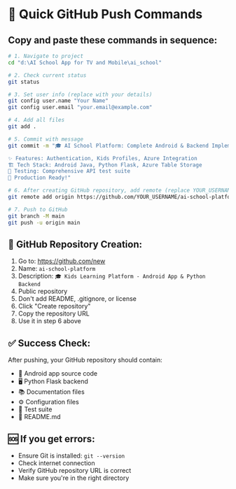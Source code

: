 # 🚀 Quick GitHub Push Commands

## Copy and paste these commands in sequence:

```bash
# 1. Navigate to project
cd "d:\AI School App for TV and Mobile\ai_school"

# 2. Check current status
git status

# 3. Set user info (replace with your details)
git config user.name "Your Name"
git config user.email "your.email@example.com"

# 4. Add all files
git add .

# 5. Commit with message
git commit -m "🎓 AI School Platform: Complete Android & Backend Implementation

✨ Features: Authentication, Kids Profiles, Azure Integration
🏗️ Tech Stack: Android Java, Python Flask, Azure Table Storage  
🧪 Testing: Comprehensive API test suite
📱 Production Ready!"

# 6. After creating GitHub repository, add remote (replace YOUR_USERNAME)
git remote add origin https://github.com/YOUR_USERNAME/ai-school-platform.git

# 7. Push to GitHub
git branch -M main
git push -u origin main
```

## 🔗 GitHub Repository Creation:
1. Go to: https://github.com/new
2. Name: `ai-school-platform`
3. Description: `🎓 Kids Learning Platform - Android App & Python Backend`
4. Public repository
5. Don't add README, .gitignore, or license
6. Click "Create repository"
7. Copy the repository URL
8. Use it in step 6 above

## ✅ Success Check:
After pushing, your GitHub repository should contain:
- 📱 Android app source code
- 🖥️ Python Flask backend
- 📚 Documentation files
- ⚙️ Configuration files
- 🧪 Test suite
- 📝 README.md

## 🆘 If you get errors:
- Ensure Git is installed: `git --version`
- Check internet connection
- Verify GitHub repository URL is correct
- Make sure you're in the right directory
